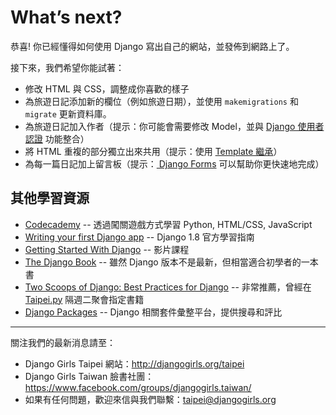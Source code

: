 # What’s next?

恭喜!
你已經懂得如何使用 Django 寫出自己的網站，並發佈到網路上了。

接下來，我們希望你能試著：

- 修改 HTML 與 CSS，調整成你喜歡的樣子
- 為旅遊日記添加新的欄位（例如旅遊日期），並使用 `makemigrations` 和 `migrate` 更新資料庫。
- 為旅遊日記加入作者（提示：你可能會需要修改 Model，並與 [Django 使用者認證](https://docs.djangoproject.com/en/1.7/topics/auth/) 功能整合）
- 將 HTML 重複的部分獨立出來共用（提示：使用 [Template 繼承](https://docs.djangoproject.com/en/1.7/topics/templates/#template-inheritance)）
- 為每一篇日記加上留言板（提示：[ Django Forms](https://docs.djangoproject.com/en/dev/topics/forms/) 可以幫助你更快速地完成）


## 其他學習資源

- [Codecademy](http://www.codecademy.com/learn) -- 透過闖關遊戲方式學習 Python, HTML/CSS, JavaScript
- [Writing your first Django app](https://docs.djangoproject.com/en/1.8/intro/tutorial01/) -- Django 1.8 官方學習指南
- [Getting Started With Django](http://gettingstartedwithdjango.com/) -- 影片課程
- [The Django Book](https://django-book.readthedocs.org/en/latest/) -- 雖然 Django 版本不是最新，但相當適合初學者的一本書
- [Two Scoops of Django: Best Practices for Django](http://twoscoopspress.org/products/two-scoops-of-django-1-8) -- 非常推薦，曾經在 [Taipei.py](http://www.meetup.com/Taipei-py/) 隔週二聚會指定書籍
- [Django Packages](https://www.djangopackages.com/) -- Django 相關套件彙整平台，提供搜尋和評比

---

關注我們的最新消息請至：

- Django Girls Taipei 網站：<http://djangogirls.org/taipei>
- Django Girls Taiwan 臉書社團：<https://www.facebook.com/groups/djangogirls.taiwan/>
- 如果有任何問題，歡迎來信與我們聯繫：[taipei@djangogirls.org](mailto:taipei@djangogirls.org)
